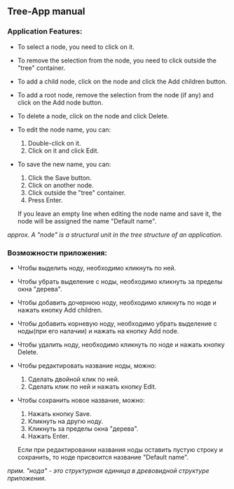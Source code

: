## Tree-App manual

### Application Features:

- To select a node, you need to click on it.

- To remove the selection from the node, you need to click outside the "tree" container.

- To add a child node, click on the node and click the Add children button.

- To add a root node, remove the selection from the node (if any) and click on the Add node button.

- To delete a node, click on the node and click Delete.

- To edit the node name, you can:
  1. Double-click on it.
  2. Click on it and click Edit.

- To save the new name, you can:
  1. Click the Save button.
  2. Click on another node.
  3. Click outside the "tree" container.
  4. Press Enter.

    If you leave an empty line when editing the node name and save it, the
    node will be assigned the name "Default name".

*approx. A "node" is a structural unit in the tree structure of an application.*

### Возможности приложения:

- Чтобы выделить ноду, необходимо кликнуть по ней.

- Чтобы убрать выделение с ноды, необходимо кликнуть за пределы окна "дерева".

- Чтобы добавить дочернюю ноду, необходимо кликнуть по ноде и нажать кнопку Add children. 

- Чтобы добавить корневую ноду, необходимо убрать выделение с ноды(при его налачии) и нажать на кнопку Add node.

- Чтобы удалить ноду, необходимо кликнуть по ноде и нажать кнопку Delete.

- Чтобы редактировать название ноды, можно: 
  1. Сделать двойной клик по ней.
  2. Сделать клик по ней и нажать кнопку Edit.

- Чтобы сохранить новое название, можно:
  1. Нажать кнопку Save.
  2. Кликнуть на другю ноду.
  3. Кликнуть за пределы окна "дерева".
  4. Нажать Enter.

    Если при редактировании названия ноды оставить пустую строку и сохранить, то
    ноде присвоится название "Default name".

*прим. "нода" - это структурная единица в древовидной структуре приложения.*

